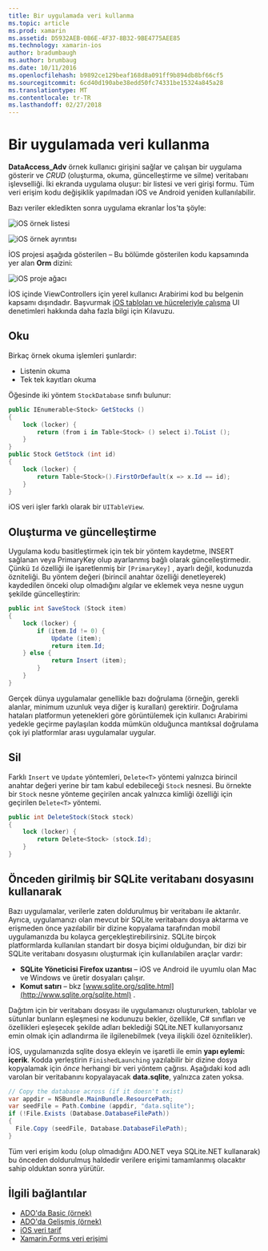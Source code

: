 ```yaml
---
title: Bir uygulamada veri kullanma
ms.topic: article
ms.prod: xamarin
ms.assetid: D5932AEB-0B6E-4F37-8B32-9BE4775AEE85
ms.technology: xamarin-ios
author: bradumbaugh
ms.author: brumbaug
ms.date: 10/11/2016
ms.openlocfilehash: b9892ce129beaf168d8a091ff9b894db8bf66cf5
ms.sourcegitcommit: 6cd40d190abe38edd50fc74331be15324a845a28
ms.translationtype: MT
ms.contentlocale: tr-TR
ms.lasthandoff: 02/27/2018
---
```

# <a name="using-data-in-an-app"></a>Bir uygulamada veri kullanma

**DataAccess_Adv** örnek kullanıcı girişini sağlar ve çalışan bir uygulama gösterir ve *CRUD* (oluşturma, okuma, güncelleştirme ve silme) veritabanı işlevselliği. İki ekranda uygulama oluşur: bir listesi ve veri girişi formu. Tüm veri erişim kodu değişiklik yapılmadan iOS ve Android yeniden kullanılabilir.

Bazı veriler ekledikten sonra uygulama ekranlar İos'ta şöyle:

 ![](using-data-in-an-app-images/image9.png "iOS örnek listesi")

 ![](using-data-in-an-app-images/image10.png "iOS örnek ayrıntısı")

İOS projesi aşağıda gösterilen – Bu bölümde gösterilen kodu kapsamında yer alan **Orm** dizini:

 ![](using-data-in-an-app-images/image13.png "iOS proje ağacı")

İOS içinde ViewControllers için yerel kullanıcı Arabirimi kod bu belgenin kapsamı dışındadır.
Başvurmak [iOS tabloları ve hücreleriyle çalışma](~/ios/user-interface/controls/tables/index.md) UI denetimleri hakkında daha fazla bilgi için Kılavuzu.

## <a name="read"></a>Oku

Birkaç örnek okuma işlemleri şunlardır:

-  Listenin okuma
-  Tek tek kayıtları okuma


Öğesinde iki yöntem `StockDatabase` sınıfı bulunur:

```csharp
public IEnumerable<Stock> GetStocks ()
{
    lock (locker) {
        return (from i in Table<Stock> () select i).ToList ();
    }
}
public Stock GetStock (int id)
{
    lock (locker) {
        return Table<Stock>().FirstOrDefault(x => x.Id == id);
    }
}
```

iOS veri işler farklı olarak bir `UITableView`.

## <a name="create-and-update"></a>Oluşturma ve güncelleştirme

Uygulama kodu basitleştirmek için tek bir yöntem kaydetme, INSERT sağlanan veya PrimaryKey olup ayarlanmış bağlı olarak güncelleştirmedir. Çünkü `Id` özelliği ile işaretlenmiş bir `[PrimaryKey]` , ayarlı değil, kodunuzda özniteliği.
Bu yöntem değeri (birincil anahtar özelliği denetleyerek) kaydedilen önceki olup olmadığını algılar ve eklemek veya nesne uygun şekilde güncelleştirin:

```csharp
public int SaveStock (Stock item)
{
    lock (locker) {
        if (item.Id != 0) {
            Update (item);
            return item.Id;
    } else {
            return Insert (item);
        }
    }
}
```



Gerçek dünya uygulamalar genellikle bazı doğrulama (örneğin, gerekli alanlar, minimum uzunluk veya diğer iş kuralları) gerektirir.
Doğrulama hataları platformun yetenekleri göre görüntülemek için kullanıcı Arabirimi yedekle geçirme paylaşılan kodda mümkün olduğunca mantıksal doğrulama çok iyi platformlar arası uygulamalar uygular.

## <a name="delete"></a>Sil

Farklı `Insert` ve `Update` yöntemleri, `Delete<T>` yöntemi yalnızca birincil anahtar değeri yerine bir tam kabul edebileceği `Stock` nesnesi.
Bu örnekte bir `Stock` nesne yönteme geçirilen ancak yalnızca kimliği özelliği için geçirilen `Delete<T>` yöntemi.

```csharp
public int DeleteStock(Stock stock)
{
    lock (locker) {
        return Delete<Stock> (stock.Id);
    }
}
```

## <a name="using-a-pre-populated-sqlite-database-file"></a>Önceden girilmiş bir SQLite veritabanı dosyasını kullanarak

Bazı uygulamalar, verilerle zaten doldurulmuş bir veritabanı ile aktarılır.
Ayrıca, uygulamanızı olan mevcut bir SQLite veritabanı dosya aktarma ve erişmeden önce yazılabilir bir dizine kopyalama tarafından mobil uygulamanızda bu kolayca gerçekleştirebilirsiniz. SQLite birçok platformlarda kullanılan standart bir dosya biçimi olduğundan, bir dizi bir SQLite veritabanı dosyasını oluşturmak için kullanılabilen araçlar vardır:

-  **SQLite Yöneticisi Firefox uzantısı** – iOS ve Android ile uyumlu olan Mac ve Windows ve üretir dosyaları çalışır.
-  **Komut satırı** – bkz [www.sqlite.org/sqlite.html](http://www.sqlite.org/sqlite.html) .


Dağıtım için bir veritabanı dosyası ile uygulamanızı oluştururken, tablolar ve sütunlar bunların eşleşmesi ne kodunuzu bekler, özellikle, C# sınıfları ve özellikleri eşleşecek şekilde adları beklediği SQLite.NET kullanıyorsanız emin olmak için adlandırma ile ilgilenebilmek (veya ilişkili özel öznitelikler).

İOS, uygulamanızda sqlite dosya ekleyin ve işaretli ile emin **yapı eylemi: içerik**. Kodda yerleştirin `FinishedLaunching` yazılabilir bir dizine dosya kopyalamak için *önce* herhangi bir veri yöntem çağrısı. Aşağıdaki kod adlı varolan bir veritabanını kopyalayacak **data.sqlite**, yalnızca zaten yoksa.

```csharp
// Copy the database across (if it doesn't exist)
var appdir = NSBundle.MainBundle.ResourcePath;
var seedFile = Path.Combine (appdir, "data.sqlite");
if (!File.Exists (Database.DatabaseFilePath))
{
  File.Copy (seedFile, Database.DatabaseFilePath);
}
```

Tüm veri erişim kodu (olup olmadığını ADO.NET veya SQLite.NET kullanarak) bu önceden doldurulmuş haldedir verilere erişimi tamamlanmış olacaktır sahip olduktan sonra yürütür.


## <a name="related-links"></a>İlgili bağlantılar

- [ADO'da Basic (örnek)](https://github.com/xamarin/mobile-samples/tree/master/DataAccess/Basic)
- [ADO'da Gelişmiş (örnek)](https://github.com/xamarin/mobile-samples/tree/master/DataAccess/Advanced)
- [iOS veri tarif](https://developer.xamarin.com/recipes/ios/data/sqlite/)
- [Xamarin.Forms veri erişimi](~/xamarin-forms/app-fundamentals/databases.md)

